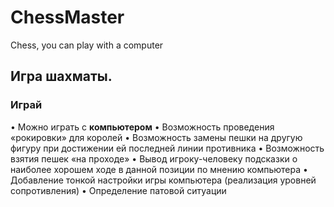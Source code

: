 # ChessMaster
Chess, you can play with a computer

## Игра шахматы.

### Играй

•	Можно играть с **компьютером**
•	Возможность проведения «рокировки» для королей
•	Возможность замены пешки на другую фигуру при достижении ей последней линии противника
•	Возможность взятия пешек «на проходе»
•	Вывод игроку-человеку подсказки о наиболее хорошем ходе в данной позиции по мнению компьютера
•	Добавление тонкой настройки игры компьютера (реализация уровней сопротивления)
•	Определение патовой ситуации
